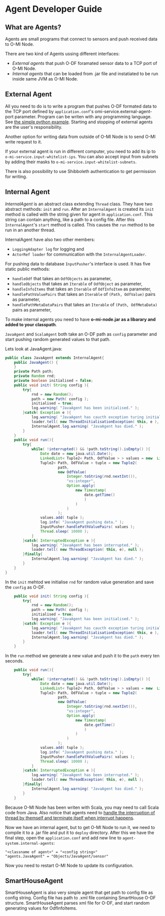 Agent Developer Guide
=====================

What are Agents?
----------------
Agents are small programs that connect to sensors and push received data to
O-MI Node. 

There are two kind of Agents ussing different interfaces: 
* *External agents* that push O-DF foramated sensor data to a TCP port of O-MI
Node.
* *Internal agents* that can be loaded from .jar file and instatiated to be run
inside same JVM as O-MI Node.

External Agent
--------------
All you need to do is to write a program that pushes O-DF formated data to the TCP
port defined by `application.conf`'s omi-service.external-agent-port parameter.
Program can be writen with any programming language. See
[the simple python example](https://github.com/AaltoAsia/O-MI/blob/master/agentExample.py).
Starting and stopping of external agents are the user's responsibility.

Another option for writing data from outside of O-MI Node is to send O-MI write request to it. 

If your external agent is run in different computer, you need to add its ip to 
`o-mi-service.input-whitelist-ips`. You can also accept input from subnets by adding 
their masks to `o-mi-service.input-whitelist-subnets`.

There is also possibility to use Shibboleth authentication to get permission for writing.

Internal Agent
----------------
*InternalAgent* is an abstract class extending `Thread` class. They have two
abstract methods: `init` and `run`. After an `InternalAgent` is created its `init`
method is called with the string given for agent in `application.conf`. This string can
contain anything, like a path to a config file. After this `InternalAgent`'s `start` method is
called. This causes the `run` method to be run in an another thread. 

InternalAgent have also two other members: 
* `LoggingAdapter log` for logging and 
* `ActorRef loader` for communication with the `InternalAgentLoader`. 

For pushing data to database `InputPusher`'s interface is used. It has five
static public methods:
- `handleOdf` that takes an `OdfObjects` as parameter,
- `handleObjects` that takes an `Iterable` of `OdfObject` as parameter,
- `handleInfoItems` that takes an `Iterable` of `OdfInfoItem` as parameter,
- `handlePathValuePairs` that takes an `Iterable` of `(Path, OdfValue)` pairs as parameter,
- `handlePathMetaDataPairs` that takes an `Iterable` of `(Path, OdfMetaData)` pairs as parameter,

To make internal agents you need to have 
**o-mi-node.jar as a libarary and added to your classpath**.

`JavaAgent` and `ScalaAgent` both take an O-DF path as `config`
parameter and start pushing random generated values to that path.

Lets look at JavaAgent.java:
```java
public class JavaAgent extends InternalAgent{
    public JavaAgent() { 
    }
    private Path path;
    private Random rnd;
    private boolean initialised = false;
    public void init( String config ){
        try{
            rnd = new Random();
            path = new Path( config );
            initialised = true;
            log.warning( "JavaAgent has been initialised." );
        }catch( Exception e ){
            log.warning( "JavaAgent has caucth exception turing initialisation." );
            loader.tell( new ThreadInitialisationException( this, e ), null );
            InternalAgent.log.warning( "JavaAgent has died." );
        }
    }
    public void run(){
        try{
            while( !interrupted() && !path.toString().isEmpty() ){
                Date date = new java.util.Date();
                LinkedList< Tuple2< Path, OdfValue > > values = new  LinkedList< Tuple2< Path, OdfValue > >();
                Tuple2< Path, OdfValue > tuple = new Tuple2(
                        path,
                        new OdfValue(
                            Integer.toString(rnd.nextInt()), 
                            "xs:integer",
                            Option.apply( 
                                new Timestamp( 
                                    date.getTime() 
                                    ) 
                                ) 
                            ) 
                        ); 
                values.add( tuple );
                log.info( "JavaAgent pushing data." );
                InputPusher.handlePathValuePairs( values );
                Thread.sleep( 10000 );
            }
        }catch( InterruptedException e ){
            log.warning( "JavaAgent has been interrupted." );
            loader.tell( new ThreadException( this, e), null );
        }finally{
            InternalAgent.log.warning( "JavaAgent has died." );
        }
    }
}
```

In the `init` mehtod we initialise `rnd` for random value generation and save the `config`
as O-DF.

```java
    public void init( String config ){
        try{
            rnd = new Random();
            path = new Path( config );
            initialised = true;
            log.warning( "JavaAgent has been initialised." );
        }catch( Exception e ){
            log.warning( "JavaAgent has caucth exception turing initialisation." );
            loader.tell( new ThreadInitialisationException( this, e ), null );
            InternalAgent.log.warning( "JavaAgent has died." );
        }
    }
```

In the `run` method we generate a new value and push it to the `path` every ten seconds.
```java
    public void run(){
        try{
            while( !interrupted() && !path.toString().isEmpty() ){
                Date date = new java.util.Date();
                LinkedList< Tuple2< Path, OdfValue > > values = new  LinkedList< Tuple2< Path, OdfValue > >();
                Tuple2< Path, OdfValue > tuple = new Tuple2(
                        path,
                        new OdfValue(
                            Integer.toString(rnd.nextInt()), 
                            "xs:integer",
                            Option.apply( 
                                new Timestamp( 
                                    date.getTime() 
                                    ) 
                                ) 
                            ) 
                        ); 
                values.add( tuple );
                log.info( "JavaAgent pushing data." );
                InputPusher.handlePathValuePairs( values );
                Thread.sleep( 10000 );
            }
        }catch( InterruptedException e ){
            log.warning( "JavaAgent has been interrupted." );
            loader.tell( new ThreadException( this, e), null );
        }finally{
            InternalAgent.log.warning( "JavaAgent has died." );
        }
    }
```

Because O-MI Node has been writen with Scala, you may need to call Scala
code from Java. Also notice that agents need to [handle the interruption of thread
by themself and terminate itself when interrupt happens](https://docs.oracle.com/javase/tutorial/essential/concurrency/interrupt.html).

Now we have an internal agent, but to get O-MI Node to run it, we need to
compile it to a .jar file and put it to `deploy` directory. After this we have
the final step, open the `application.conf` and add new line to
`agent-system.internal-agents`: 
```
"<classname of agent>" = "<config string>"
"agents.JavaAgent" = "Objects/JavaAgent/sensor"
```

Now you need to restart O-MI Node to update its configuration.

SmartHouseAgent
---------------
SmartHouseAgent is also very simple agent that get path to config file as config string.
Config file has path to .xml file containing SmartHouse O-DF structure.
SmartHouseAgent parses xml file for O-DF, and start random generating values for OdfInfoItems.

